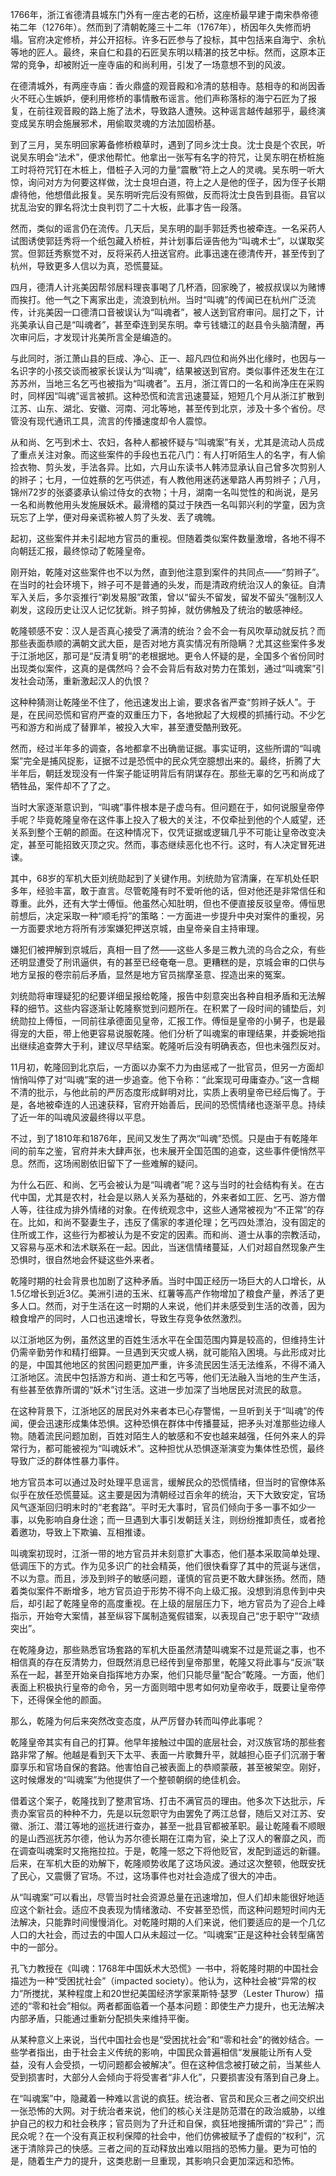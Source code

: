 1766年，浙江省德清县城东门外有一座古老的石桥，这座桥最早建于南宋恭帝德祐二年（1276年）。然而到了清朝乾隆三十二年（1767年），桥因年久失修而坍塌。官府决定修桥，并公开招标。许多石匠参与了投标，其中包括来自海宁、余杭等地的匠人。最终，来自仁和县的石匠吴东明以精湛的技艺中标。然而，这原本正常的竞争，却被附近一座寺庙的和尚利用，引发了一场意想不到的风波。

在德清城外，有两座寺庙：香火鼎盛的观音殿和冷清的慈相寺。慈相寺的和尚因香火不旺心生嫉妒，便利用修桥的事情散布谣言。他们声称落标的海宁石匠为了报复，在前往观音殿的路上施了法术，导致路人遭殃。这种谣言越传越邪乎，最终演变成吴东明会施展邪术，用偷取灵魂的方法加固桥基。

到了三月，吴东明回家筹备修桥粮草时，遇到了同乡沈士良。沈士良是个农民，听说吴东明会“法术”，便求他帮忙。他拿出一张写有名字的符咒，让吴东明在桥桩施工时将符咒钉在木桩上，借桩子入河的力量“震散”符上之人的灵魂。吴东明一听大惊，询问对方为何要这样做，沈士良坦白道，符上之人是他的侄子，因为侄子长期虐待他，他想借此报复。吴东明听完后没有照做，反而将沈士良告到县衙。县官以扰乱治安的罪名将沈士良判罚了二十大板，此事才告一段落。

然而，类似的谣言仍在流传。几天后，吴东明的副手郭廷秀也被牵连。一名采药人试图诱使郭廷秀将一个纸包藏入桥桩，并计划事后诬告他为“叫魂术士”，以谋取奖赏。但郭廷秀察觉不对，反将采药人扭送官府。此事迅速在德清传开，甚至传到了杭州，导致更多人信以为真，恐慌蔓延。

四月，德清人计兆美因帮邻居料理丧事喝了几杯酒，回家晚了，被叔叔误以为赌博而挨打。他一气之下离家出走，流浪到杭州。当时“叫魂”的传闻已在杭州广泛流传，计兆美因一口德清口音被误认为“叫魂者”，被人送到官府审问。屈打之下，计兆美承认自己是“叫魂者”，甚至牵连到吴东明。幸亏钱塘江的赵县令头脑清醒，再次审问后，才发现计兆美所言全是编造的。

与此同时，浙江萧山县的巨成、净心、正一、超凡四位和尚外出化缘时，也因与一名识字的小孩交谈而被家长误认为“叫魂”，结果被送到官府。类似事件还发生在江苏苏州，当地三名乞丐也被指为“叫魂者”。五月，浙江胥口的一名和尚净庄在采购时，同样因“叫魂”谣言被抓。这种恐慌和流言迅速蔓延，短短几个月从浙江扩散到江苏、山东、湖北、安徽、河南、河北等地，甚至传到北京，涉及十多个省份。尽管没有现代通讯工具，流言的传播速度却令人震惊。

从和尚、乞丐到术士、农妇，各种人都被怀疑与“叫魂案”有关，尤其是流动人员成了重点关注对象。而这些案件的手段也五花八门：有人打听陌生人的名字，有人偷捡衣物、剪头发，手法各异。比如，六月山东读书人韩沛显承认自己曾多次剪别人的辫子；七月，一位姓蔡的乞丐供述，有人教他用迷药迷晕路人再剪辫子；八月，锦州72岁的张婆婆承认偷过侍女的衣物；十月，湖南一名叫觉性的和尚说，是另一名和尚教他用头发施展妖术。最滑稽的莫过于陕西一名叫郭兴利的学童，因为贪玩忘了上学，便对母亲谎称被人剪了头发、丢了魂魄。

起初，这些案件并未引起地方官员的重视。但随着类似案件数量激增，各地不得不向朝廷汇报，最终惊动了乾隆皇帝。

刚开始，乾隆对这些案件也不以为然，直到他注意到案件的共同点——“剪辫子”。在当时的社会环境下，辫子可不是普通的头发，而是清政府统治汉人的象征。自清军入关后，多尔衮推行“剃发易服”政策，曾以“留头不留发，留发不留头”强制汉人剃发，这段历史让汉人记忆犹新。辫子剪掉，就仿佛触及了统治的敏感神经。

乾隆顿感不安：汉人是否真心接受了满清的统治？会不会一有风吹草动就反抗？而那些表面恭顺的满朝文武大臣，是否对地方真实情况有所隐瞒？尤其这些案件多发于江浙地区，那可是“反清复明”的老根据地。更令人怀疑的是，全国多个省份同时出现类似案件，这真的是偶然吗？会不会背后有敌对势力在策划，通过“叫魂案”引发社会动荡，重新激起汉人的仇恨？

这种种猜测让乾隆坐不住了，他迅速发出上谕，要求各省严查“剪辫子妖人”。于是，在民间恐慌和官府严查的双重压力下，各地掀起了大规模的抓捕行动。不少乞丐和游方和尚成了替罪羊，被投入大牢，甚至遭受酷刑致死。

然而，经过半年多的调查，各地都拿不出确凿证据。事实证明，这些所谓的“叫魂案”完全是捕风捉影，证据不过是恐慌中的民众凭空臆想出来的。最终，折腾了大半年后，朝廷发现没有一件案子能证明背后有阴谋存在。那些无辜的乞丐和尚成了牺牲品，案件却不了了之。

当时大家逐渐意识到，“叫魂”事件根本是子虚乌有。但问题在于，如何说服皇帝停手呢？毕竟乾隆皇帝在这件事上投入了极大的关注，不仅牵扯到他的个人威望，还关系到整个王朝的颜面。在这种情况下，仅凭证据或逻辑几乎不可能让皇帝改变决定，甚至可能招致灭顶之灾。然而，事态继续恶化也不行。这时，有人决定冒死进谏。

其中，68岁的军机大臣刘统勋起到了关键作用。刘统勋为官清廉，在军机处任职多年，经验丰富，敢于直言。尽管乾隆有时不爱听他的话，但对他还是非常信任和尊重。此外，还有大学士傅恒。他虽然心知肚明，但也不便直接反驳皇帝。傅恒思前想后，决定采取一种“顺毛捋”的策略：一方面进一步提升中央对案件的重视，另一方面要求地方将所有涉案嫌犯押送京城，由皇帝亲自主持审理。

嫌犯们被押解到京城后，真相一目了然——这些人多是三教九流的乌合之众，有些还明显遭受了刑讯逼供，有的甚至已经奄奄一息。更糟糕的是，京城会审的口供与地方呈报的卷宗前后矛盾，显然是地方官员揣摩圣意、捏造出来的冤案。

刘统勋将审理疑犯的纪要详细呈报给乾隆，报告中刻意突出各种自相矛盾和无法解释的细节。这些内容逐渐让乾隆察觉到问题所在。在积累了一段时间的铺垫后，刘统勋拉上傅恒，一同前往承德面见皇帝，汇报工作。傅恒是皇帝的小舅子，也是最得宠的大臣，带上他更容易说服乾隆。他们分析了叫魂案的审理结果，并委婉地指出继续追查弊大于利，建议尽早结案。乾隆听后没有明确表态，但也未强烈反对。

11月初，乾隆回到北京后，一方面以办案不力为由惩戒了一批官员，但另一方面却悄悄叫停了对“叫魂”案的进一步追查。他下令称：“此案现可毋庸查办。”这一含糊不清的批示，与他此前的严厉态度形成鲜明对比，实质上表明皇帝已经后悔了。于是，各地被牵连的人迅速获释，官府开始善后，民间的恐慌情绪也逐渐平息。持续了近一年的叫魂风波最终得以平息。

不过，到了1810年和1876年，民间又发生了两次“叫魂”恐慌。只是由于有乾隆年间的前车之鉴，官府并未大肆声张，也未展开全国范围的追查，这些事件便悄然平息。然而，这场闹剧依旧留下了一些难解的疑问。 

为什么石匠、和尚、乞丐会被认为是“叫魂者”呢？这与当时的社会结构有关。在古代中国，尤其是农村，社会是以熟人关系为基础的，外来者如工匠、乞丐、游方僧人等，往往成为排外情绪的对象。在传统观念中，这些人通常被视为“不正常”的存在。比如，和尚不娶妻生子，违反了儒家的孝道伦理；乞丐四处漂泊，没有固定的住所或工作，这些行为都被认为是不安定的因素。而和尚、道士从事的宗教活动，又容易与巫术和法术联系在一起。因此，当迷信情绪蔓延，人们对超自然现象产生恐惧时，很自然地会怀疑这些外来者。

乾隆时期的社会背景也加剧了这种矛盾。当时中国正经历一场巨大的人口增长，从1.5亿增长到近3亿。美洲引进的玉米、红薯等高产作物增加了粮食产量，养活了更多人口。然而，对于生活在这一时期的人来说，他们并未感受到生活的改善，因为粮食增产的同时，人口也迅速增长，导致生存竞争依然激烈。

以江浙地区为例，虽然这里的百姓生活水平在全国范围内算是较高的，但维持生计仍需辛勤劳作和精打细算。一旦遇到天灾或人祸，就可能陷入困境。与此形成对比的是，中国其他地区的贫困问题更加严重，许多流民因生活无法维系，不得不涌入江浙地区。流民中包括游方和尚、道士和乞丐等，他们无法融入当地的生产生活，有些甚至依靠所谓的“妖术”讨生活。这进一步加深了当地居民对流民的敌意。

在这种背景下，江浙地区的居民对外来者本已心存警惕，一旦听到关于“叫魂”的传闻，便会迅速形成集体恐惧。这种恐惧在群体中传播蔓延，把矛头对准那些边缘人物。随着流民问题加剧，百姓对陌生人的敏感和不安也越来越强，任何外来人的异常行为，都可能被视为“叫魂妖术”。这种担忧从恐惧逐渐演变为集体性恐慌，最终导致广泛的群体性暴力事件。

地方官员本可以通过及时处理平息谣言，缓解民众的恐慌情绪，但当时的官僚体系似乎在放任恐慌蔓延。这主要是因为清朝经过百余年的统治，天下大致安定，官场风气逐渐回归明末时的“老套路”。平时无大事时，官员们倾向于多一事不如少一事，以免影响自身仕途；而一旦遇到大事引发朝廷关注，则纷纷推卸责任，或者抢着邀功，导致上下欺骗、互相推诿。

叫魂案初现时，江浙一带的地方官员并未刻意扩大事态，他们基本采取简单处理、低调压下的方式。作为见多识广的社会精英，他们很快看穿了其中的荒诞与迷信，不以为意。而且，涉及到辫子的敏感问题，谨慎的官员更不敢大肆张扬。然而，随着类似案件不断增多，地方官员迫于形势不得不向上级汇报。没想到消息传到中央后，却引起了乾隆皇帝的高度重视。在上级的层层压力下，地方官员为了迎合上峰指示，开始夸大案情，甚至纵容下属制造冤假错案，以表现自己“忠于职守”“政绩突出”。

在乾隆身边，那些熟悉官场套路的军机大臣虽然清楚叫魂案不过是荒诞之事，也不相信真的存在反清势力，但既然消息已经传到皇帝那里，乾隆又将此事与“反派”联系在一起，甚至开始亲自指挥地方办案，他们只能尽量“配合”乾隆。一方面，他们表面上积极执行皇帝的命令，另一方面则暗中思考如何劝皇帝收手，既要让皇帝停下，还得保全他的颜面。

那么，乾隆为何后来突然改变态度，从严厉督办转而叫停此事呢？

乾隆皇帝其实有自己的打算。他早年接触过中国的底层社会，对汉族官场的那些套路非常了解。他越是看到天下太平、表面一片歌舞升平，就越担心臣子们沉溺于奢靡享乐和官场自保的套路。他害怕自己被表面上的恭顺蒙蔽，甚至被架空。刚好，这时候爆发的“叫魂案”为他提供了一个整顿朝纲的绝佳机会。

借着这个案子，乾隆找到了整肃官场、打击不满官员的理由。他多次下达批示，斥责办案官员的种种不力，先是以玩忽职守为由罢免了两江总督，随后又对江苏、安徽、浙江、潜江等地的巡抚进行查办，甚至一批县官都被革职。最让乾隆看不顺眼的是山西巡抚苏尔德，他认为苏尔德长期在江南为官，染上了汉人的奢靡之风，而在调查叫魂案时又拖拖拉拉。于是，乾隆一怒之下将他贬官，发配到遥远的新疆。后来，在军机大臣的劝解下，乾隆顺势收尾了这场风波。通过这次整顿，他既安抚了民心，又震慑了官场。不过，这场事件也对社会造成了很大的冲击。

从“叫魂案”可以看出，尽管当时社会资源总量在迅速增加，但人们却未能很好地适应这个新社会。适应不良表现为情绪激动、不安甚至恐慌，而这种问题短时间内无法解决，只能靠时间慢慢消化。对乾隆时期的人们来说，他们要适应的是一个几亿人口的大社会，而过去的中国人口从未超过一亿。“叫魂案”正是这种社会转型痛苦中的一部分。

孔飞力教授在《叫魂：1768年中国妖术大恐慌》一书中，将乾隆时期的中国社会描述为一种“受困扰社会”（impacted society）。他认为，这种社会被“异常的权力”所搅扰，某种程度上和20世纪美国经济学家莱斯特·瑟罗（Lester Thurow）描述的“零和社会”相似。两者都面临着一个基本问题：即使生产力提升，也无法解决内部矛盾，只能通过重新分配损失来维持平衡。

从某种意义上来说，当代中国社会也是“受困扰社会”和“零和社会”的微妙结合。一些学者指出，由于社会主义传统的影响，中国民众普遍相信“发展能让所有人受益，没有人会受损，一切问题都会被解决”。但在这种信念被打破之前，当某些人受到损害时，大部分人会倾向于将受害者“非人化”，只要损害没有落到自己身上。

在“叫魂案”中，隐藏着一种难以言说的疯狂。统治者、官员和民众三者之间交织出一张恐怖的大网。对于统治者来说，他们的核心关注是防范潜在的政治威胁，以维护自己的权力和社会秩序；官员则为了升迁和自保，疯狂地搜捕所谓的“异己”；而民众呢？在一个没有真正权利保障的社会中，他们仿佛被赋予了虚假的“权利”，沉迷于清除异己的快感。三者之间的互动释放出难以阻挡的恐怖力量。更为可怕的是，随着生产力的提升，这类悲剧一旦重现，其影响只会更加深远和恐怖。
